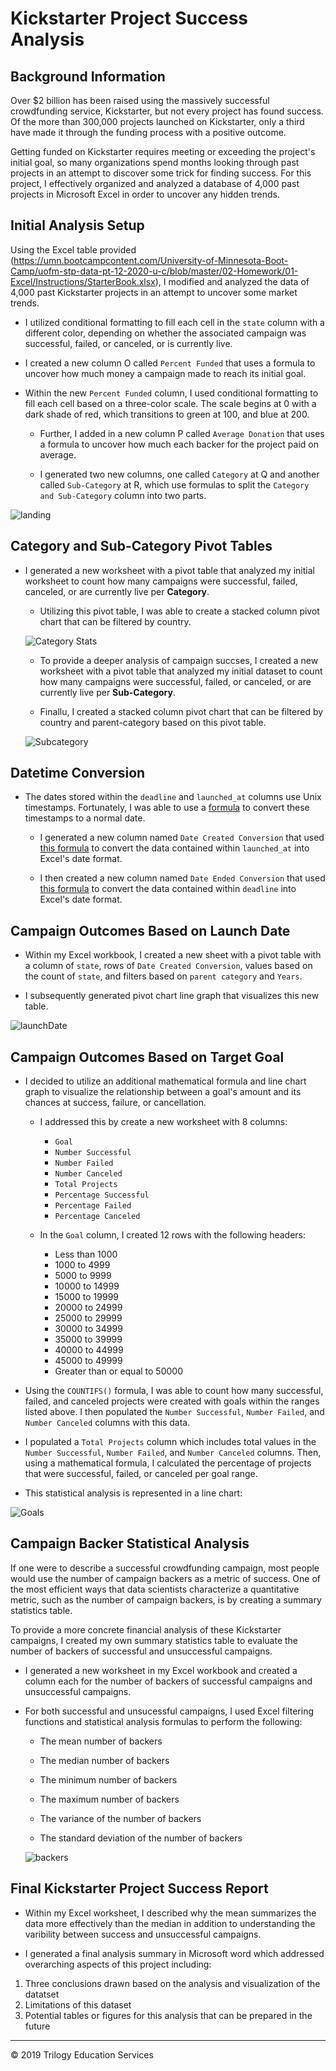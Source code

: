 # Kickstarter Project Success Analysis

## Background Information

Over $2 billion has been raised using the massively successful crowdfunding service, Kickstarter, but not every project has found success. Of the more than 300,000 projects launched on Kickstarter, only a third have made it through the funding process with a positive outcome.

Getting funded on Kickstarter requires meeting or exceeding the project's initial goal, so many organizations spend months looking through past projects in an attempt to discover some trick for finding success. For this project, I effectively organized and analyzed a database of 4,000 past projects in Microsoft Excel in order to uncover any hidden trends.

## Initial Analysis Setup

Using the Excel table provided (https://umn.bootcampcontent.com/University-of-Minnesota-Boot-Camp/uofm-stp-data-pt-12-2020-u-c/blob/master/02-Homework/01-Excel/Instructions/StarterBook.xlsx), I modified and analyzed the data of 4,000 past Kickstarter projects in an attempt to uncover some market trends.

* I utilized conditional formatting to fill each cell in the `state` column with a different color, depending on whether the associated campaign was successful, failed, or canceled, or is currently live.

* I created a new column O called `Percent Funded` that uses a formula to uncover how much money a campaign made to reach its initial goal.

* Within the new `Percent Funded` column, I used conditional formatting to fill each cell based on a three-color scale. The scale begins at 0 with a dark shade of red, which transitions to green at 100, and blue at 200.

  * Further, I added in a new column P called `Average Donation` that uses a formula to uncover how much each backer for the project paid on average.

  * I generated two new columns, one called `Category` at Q and another called `Sub-Category` at R, which use formulas to split the `Category and Sub-Category` column into two parts.

![landing](Images/landing_layout.png)


## Category and Sub-Category Pivot Tables

* I generated a new worksheet with a pivot table that analyzed my initial worksheet to count how many campaigns were successful, failed, canceled, or are currently live per **Category**.

  * Utilizing this pivot table, I was able to create a stacked column pivot chart that can be filtered by country.

  ![Category Stats](Images/success_by_category.png)

  * To provide a deeper analysis of campaign succses, I created a new worksheet with a pivot table that analyzed my initial dataset to count how many campaigns were successful, failed, or canceled, or are currently live per **Sub-Category**.

  * Finallu, I created a stacked column pivot chart that can be filtered by country and parent-category based on this pivot table.

  ![Subcategory](Images/success_by_subcategory.png)

## Datetime Conversion

* The dates stored within the `deadline` and `launched_at` columns use Unix timestamps. Fortunately, I was able to use a [ formula](https://www.extendoffice.com/documents/excel/2473-excel-timestamp-to-date.html) to convert these timestamps to a normal date.

  * I generated a new column named `Date Created Conversion` that used [this formula](https://www.extendoffice.com/documents/excel/2473-excel-timestamp-to-date.html) to convert the data contained within `launched_at` into Excel's date format.

  * I then created a new column named `Date Ended Conversion` that used [this formula](https://www.extendoffice.com/documents/excel/2473-excel-timestamp-to-date.html) to convert the data contained within `deadline` into Excel's date format.


## Campaign Outcomes Based on Launch Date

  * Within my Excel workbook, I created a new sheet with a pivot table with a column of `state`, rows of `Date Created Conversion`, values based on the count of `state`, and filters based on `parent category` and `Years`.

  * I subsequently generated pivot chart line graph that visualizes this new table.

  ![launchDate](Images/yearly_campaign_outcomes.png)


## Campaign Outcomes Based on Target Goal

* I decided to utilize an additional mathematical formula and line chart graph to visualize the relationship between a goal's amount and its chances at success, failure, or cancellation. 
  
  * I addressed this by create a new worksheet with 8 columns:

    * `Goal`
    * `Number Successful`
    * `Number Failed`
    * `Number Canceled`
    * `Total Projects`
    * `Percentage Successful`
    * `Percentage Failed`
    * `Percentage Canceled`

  * In the `Goal` column, I created 12 rows with the following headers:

    * Less than 1000
    * 1000 to 4999
    * 5000 to 9999
    * 10000 to 14999
    * 15000 to 19999
    * 20000 to 24999
    * 25000 to 29999
    * 30000 to 34999
    * 35000 to 39999
    * 40000 to 44999
    * 45000 to 49999
    * Greater than or equal to 50000


* Using the `COUNTIFS()` formula, I was able to count how many successful, failed, and canceled projects were created with goals within the ranges listed above. I then populated the `Number Successful`, `Number Failed`, and `Number Canceled` columns with this data.

* I populated a `Total Projects` column which includes total values in the `Number Successful`, `Number Failed`, and `Number Canceled` columns. Then, using a mathematical formula, I calculated the percentage of projects that were successful, failed, or canceled per goal range.

* This statistical analysis is represented in a line chart:

![Goals](Images/outcomes_goals.png)

## Campaign Backer Statistical Analysis

If one were to describe a successful crowdfunding campaign, most people would use the number of campaign backers as a metric of success. One of the most efficient ways that data scientists characterize a quantitative metric, such as the number of campaign backers, is by creating a summary statistics table.

To provide a more concrete financial analysis of these Kickstarter campaigns, I created my own summary statistics table to evaluate the number of backers of successful and unsuccessful campaigns.

* I generated a new worksheet in my Excel workbook and created a column each for the number of backers of successful campaigns and unsuccessful campaigns.

* For both successful and unsucessful campaigns, I used Excel filtering functions and statistical analysis formulas to perform the following:

  * The mean number of backers

  * The median number of backers

  * The minimum number of backers

  * The maximum number of backers

  * The variance of the number of backers

  * The standard deviation of the number of backers

  ![backers](Images/backers_stat_analysis.png)


## Final Kickstarter Project Success Report

* Within my Excel worksheet, I described why the mean summarizes the data more effectively than the median in addition to understanding the varibility between success and unsuccessful campaigns.

* I generated a final analysis summary in Microsoft word which addressed overarching aspects of this project including:

1. Three conclusions drawn based on the analysis and visualization of the datatset
2. Limitations of this dataset
3. Potential tables or figures for this analysis that can be prepared in the future

- - -

© 2019 Trilogy Education Services
